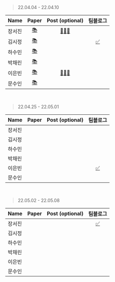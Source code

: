 > 22.04.04 - 22.04.10

|Name|Paper|Post (optional)|팀블로그|
|---|:---:|:---:|:---:|
|장서진|[📚](https://events.ccc.de/congress/2004/fahrplan/files/105-machine-learning-paper.pdf)|[🧑🏻‍💻](https://sulky-waltz-11f.notion.site/A-Brief-Introduction-into-Machine-Learning-635eb0b9ff614f6ebff5a44ae7e6d42d)|
|김시정|[📚](https://arxiv.org/pdf/2004.10934.pdf)||[✅]()|
|하수민|[📚](https://arxiv.org/pdf/1506.02640.pdf)||
|박채린|[📚](https://www.inf.unibz.it/~ricci/ISR/papers/p293-davidson.pdf)||
|이은빈|[📚](https://arxiv.org/abs/1610.05492)|[🧑🏻‍💻](https://silver-spike-7ea.notion.site/Federated-Learning-Strategies-for-Improving-Communication-Efficiency-2f0d749f6d644c408d1d462d20817b53)|
|문수인|[📚](https://arxiv.org/pdf/1901.11196.pdf)||

<br>

> 22.04.25 - 22.05.01

|Name|Paper|Post (optional)|팀블로그|
|---|:---:|:---:|:---:|
|장서진|||
|김시정|||
|하수민|||
|박채린|||
|이은빈|||[✅]()|
|문수인|||

<br>

> 22.05.02 - 22.05.08

|Name|Paper|Post (optional)|팀블로그|
|---|:---:|:---:|:---:|
|장서진|||[✅]()|
|김시정|||
|하수민|||
|박채린|||
|이은빈|||
|문수인|||
